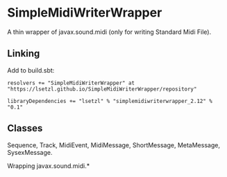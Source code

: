 # SimpleMidiWriterWrapper
A thin wrapper of javax.sound.midi (only for writing Standard Midi File).

## Linking
Add to build.sbt:
```
resolvers += "SimpleMidiWriterWrapper" at "https://lsetzl.github.io/SimpleMidiWriterWrapper/repository"

libraryDependencies += "lsetzl" % "simplemidiwriterwrapper_2.12" % "0.1"
```

## Classes

Sequence, Track, MidiEvent, MidiMessage, ShortMessage, MetaMessage, SysexMessage.

Wrapping javax.sound.midi.*
